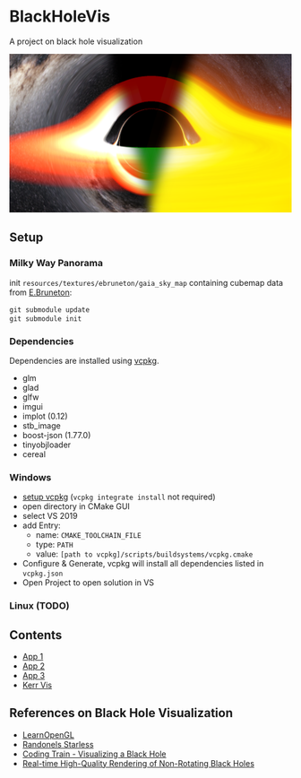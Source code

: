# BlackHoleVis
A project on black hole visualization 

![](screenshots/screenshot_mix.png)

## Setup

### Milky Way Panorama
init `resources/textures/ebruneton/gaia_sky_map` containing cubemap data from [E.Bruneton](https://github.com/ebruneton/gaia_sky_map):
```
git submodule update
git submodule init
```

### Dependencies
Dependencies are installed using [vcpkg](https://github.com/Microsoft/vcpkg).
- glm
- glad
- glfw
- imgui
- implot (0.12)
- stb_image
- boost-json (1.77.0)
- tinyobjloader
- cereal

### Windows
- [setup vcpkg](https://vcpkg.io/en/getting-started.html) (```vcpkg integrate install``` not required)
- open directory in CMake GUI
- select VS 2019
- add Entry:
	- name: ```CMAKE_TOOLCHAIN_FILE```
	- type: ```PATH```
	- value: ```[path to vcpkg]/scripts/buildsystems/vcpkg.cmake```
- Configure & Generate, vcpkg will install all dependencies listed in `vcpkg.json`
- Open Project to open solution in VS

### Linux (TODO)

## Contents
- [App 1](app/BlackHoleVis_1/README.md)
- [App 2](app/BlackHoleVis_2/README.md)
- [App 3](app/BlackHoleVis_3/README.md)
- [Kerr Vis](app/KerrVis/README.md)

## References on Black Hole Visualization
- [LearnOpenGL](https://learnopengl.com/)
- [Randonels Starless](https://github.com/rantonels/starless)
- [Coding Train - Visualizing a Black Hole](https://www.youtube.com/watch?v=Iaz9TqYWUmA)
- [Real-time High-Quality Rendering of Non-Rotating Black Holes](https://github.com/ebruneton/black_hole_shader)
